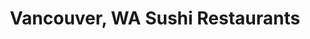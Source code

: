 ---
layout: city
title: Vancouver, WA Sushi Restaurants
permalink: /washington/vancouver/
stateAbbr: WA
stateName: Washington
cityName: Vancouver

---